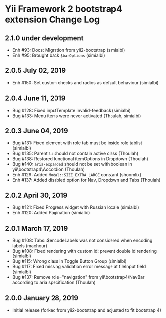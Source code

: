 Yii Framework 2 bootstrap4 extension Change Log
==============================================

2.1.0 under development
-----------------------

- Enh #93: Docs: Migration from yii2-bootstrap (simialbi)
- Enh #95: Brought back `$barOptions` (simialbi)

2.0.5 July 02, 2019
-------------------

- Enh #150: Set custom checks and radios as default behaviour (simialbi)


2.0.4 June 11, 2019
-------------------

- Bug #128: Fixed inputTemplate invalid-feedback (simialbi)
- Bug #133: Menu items were never activated (Thoulah, simialbi)


2.0.3 June 04, 2019
-------------------

- Bug #131: Fixed element with role tab must be inside role tablist (simialbi)
- Bug #135: Parent `li` should not contain active class (Thoulah)
- Bug #138: Restored functional itemOptions in Dropdown (Thoulah)
- Bug #140: `aria-expanded` should not be set with boolean in yii\bootstrap4\Accordion (Thoulah)
- Enh #129: Added `Modal::SIZE_EXTRA_LARGE` constant (shoomlix)
- Enh #137: Added disabled option for Nav, Dropdown and Tabs (Thoulah)


2.0.2 April 30, 2019
--------------------

- Bug #121: Fixed Progress widget with Russian locale (simialbi)
- Enh #120: Added Pagination (simialbi)


2.0.1 March 17, 2019
--------------------

- Bug #108: Tabs::$encodeLabels was not considered when encoding labels (machour)
- Bug #108: Fixed rendering with custom id: prevent double id rendering (simialbi)
- Bug #115: Wrong class in Toggle Button Group (simialbi)
- Bug #117: Fixed missing validation error message at fileInput field (simialbi)
- Bug #137: Remove role="navigation" from yii\bootstrap4\NavBar according to aria specification (Thoulah)


2.0.0 January 28, 2019
----------------------

- Initial release (forked from yii2-bootstrap and adjusted to fit bootstrap 4)
